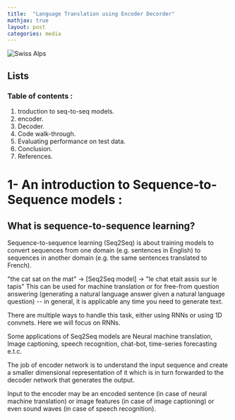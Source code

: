 ```yaml
---
title:  "Language Translation using Encoder Decorder"
mathjax: true
layout: post
categories: media
---
```


![Swiss Alps](https://user-images.githubusercontent.com/4943215/55412536-edbba180-5567-11e9-9c70-6d33bca3f8ed.jpg)

## Lists

### Table of contents :
1. troduction to seq-to-seq models.
2. encoder.
3. Decoder.
4. Code walk-through.
5. Evaluating performance on test data.
6. Conclusion.
7. References.


# 1- An introduction to Sequence-to-Sequence models :

## What is sequence-to-sequence learning?
Sequence-to-sequence learning (Seq2Seq) is about training models to convert sequences from one domain (e.g. sentences in English) to sequences in another domain (e.g. the same sentences translated to French).

"the cat sat on the mat" -> [Seq2Seq model] -> "le chat etait assis sur le tapis"
This can be used for machine translation or for free-from question answering (generating a natural language answer given a natural language question) -- in general, it is applicable any time you need to generate text.

There are multiple ways to handle this task, either using RNNs or using 1D convnets. Here we will focus on RNNs.

Some applications of Seq2Seq models are Neural machine translation, Image captioning, speech recognition, chat-bot, time-series forecasting e.t.c.

The job of encoder network is to understand the input sequence and create a smaller dimensional representation of it which is in turn forwarded to the decoder network that generates the output.

Input to the encoder may be an encoded sentence (in case of neural machine translation) or image features (in case of image captioning) or even sound waves (in case of speech recognition).


